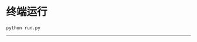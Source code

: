 # 终端运行

```shell
python run.py
```
************************************************************************************************************************************************************************************************************************************************************************************************************************************************************************************************************************************************************************************************************************************************************************************************************************************************